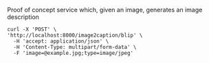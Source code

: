 Proof of concept service which, given an image, generates an image description


```
curl -X 'POST' \
'http://localhost:8000/image2caption/blip' \
  -H 'accept: application/json' \
  -H 'Content-Type: multipart/form-data' \
  -F 'image=@example.jpg;type=image/jpeg'
  ```